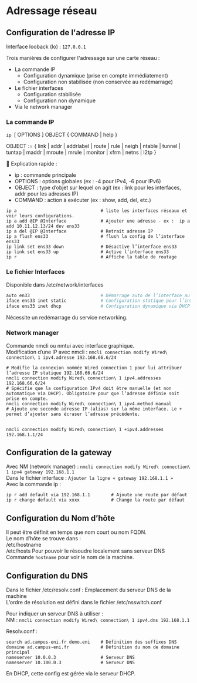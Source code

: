 # Adressage réseau
## Configuration de l'adresse IP

Interface looback (lo) : ``127.0.0.1``  

Trois manières de configurer l'adressage sur une carte réseau :
- La commande IP
  - Configuration dynamique (prise en compte immédiatement)
  - Configuration non stabilisée (non conservée au redémarrage)
- Le fichier interfaces
  - Configuration stabilisée
  - Configuration non dynamique
- Via le network manager

### La commande IP
``ip ``[ OPTIONS ] OBJECT { COMMAND | help }

OBJECT := { link | addr | addrlabel | route | rule | neigh | ntable | tunnel | tuntap |
            maddr | mroute | mrule | monitor | xfrm | netns | l2tp }

🧠 Explication rapide :  
- ip : commande principale
- OPTIONS : options globales (ex : -4 pour IPv4, -6 pour IPv6)
- OBJECT : type d’objet sur lequel on agit (ex : link pour les interfaces, addr pour les adresses IP)
- COMMAND : action à exécuter (ex : show, add, del, etc.)


```shell
ip a                                # liste les interfaces réseaux et voir leurs configurations.
ip a add @IP @Interface             # Ajouter une adresse - ex :  ip a add 10.11.12.13/24 dev ens33
ip a del @IP @Interface             # Retrait adresse IP
ip a flush ens33                    # flush la config de l’interface ens33
ip link set ens33 down              # Désactive l’interface ens33
ip link set ens33 up                # Active l’interface ens33
ip r                                # Affiche la table de routage
```

### Le fichier Interfaces
Disponible dans /etc/network/interfaces
```bash
auto en33                           # Démarrage auto de l’interface au démarrage de la machine
iface ens33 inet static             # Configuration statique pour l’interface ens33
iface ens33 inet dhcp               # Configuration dynamique via DHCP
```
Nécessite un redémarrage du service networking.

### Network manager

Commande nmcli ou nmtui avec interface graphique.  
Modification d’une IP avec nmcli : ``nmcli connection modify Wired\ connection\ 1 ipv4.adresse 192.168.66.6/24``
```shell 
# Modifie la connexion nommée Wired connection 1 pour lui attribuer l’adresse IP statique 192.168.66.6/24
nmcli connection modify Wired\ connection\ 1 ipv4.addresses 192.168.66.6/24 
# Spécifie que la configuration IPv4 doit être manuelle (et non automatique via DHCP). Obligatoire pour que l’adresse définie soit prise en compte.
nmcli connection modify Wired\ connection\ 1 ipv4.method manual
# Ajoute une seconde adresse IP (alias) sur la même interface. Le + permet d’ajouter sans écraser l’adresse précédente.


nmcli connection modify Wired\ connection\ 1 +ipv4.addresses 192.168.1.1/24
```` 


## Configuration de la gateway

Avec NM (network manager) : ``nmcli connection modify Wired\ connection\ 1 ipv4 gateway 192.168.1.1  ``  
Dans le fichier interface : ``Ajouter la ligne « gateway 192.168.1.1 »  ``  
Avec la commande ip :
```shell 	  
ip r add default via 192.168.1.1        # Ajoute une route par défaut  
ip r change default via xxxx            # Change la route par défaut  
```

## Configuration du Nom d’hôte
Il peut être définit en temps que nom court ou nom FQDN.  
Le nom d’hôte se trouve dans :  
/etc/hostname  
/etc/hosts  Pour pouvoir le résoudre localement sans serveur DNS  
Commande ``hostname`` pour voir le nom de la machine.  

## Configuration du DNS

Dans le fichier /etc/resolv.conf  : Emplacement du serveur DNS de la machine  
L’ordre de résolution est défini dans le fichier /etc/nsswitch.conf  

Pour indiquer un serveur DNS à utiliser :  
NM : ``nmcli connection modify Wired\ connection\ 1 ipv4.dns 192.168.1.1``  

Resolv.conf :  
```shell
search ad.campus-eni.fr demo.eni 	# Définition des suffixes DNS
domaine ad.campus-eni.fr 	        # Définition du nom de domaine principal
nameserver 10.0.0.3	                # Serveur DNS
nameserver 10.100.0.3	            # Serveur DNS
```

En DHCP, cette config est gérée via le serveur DHCP.
